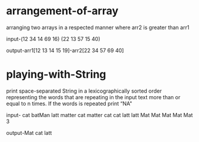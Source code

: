 # arrangement-of-array
arranging two arrays  in a respected manner where arr2 is greater than arr1


input-(12 34 14 69 16)
      (22 13 57 15 40)


output-arr1[12 13 14 15 19]-arr2[22 34 57 69 40]
       
# playing-with-String
 print space-separated String in a lexicographically sorted order representing the words that are repeating in the input text more than or equal to n times. If the words is repeated print “NA"
 
 
 input- cat batMan latt matter cat matter cat cat latt latt Mat Mat Mat Mat Mat
                           3


output-Mat cat latt
